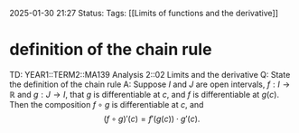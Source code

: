 2025-01-30 21:27
Status: 
Tags: [[Limits of functions and the derivative]]
# definition of the chain rule

TD: YEAR1::TERM2::MA139 Analysis 2::02 Limits and the derivative
Q: State the definition of the chain rule
A: Suppose $I$ and $J$ are open intervals, $f: I \to \mathbb{R}$ and $g: J \to I$, that $g$ is differentiable at $c$, and $f$ is differentiable at $g(c)$. Then the composition $f \circ g$ is differentiable at $c$, and
$$
(f \circ g)'(c) = f'(g(c)) \cdot g'(c).
$$